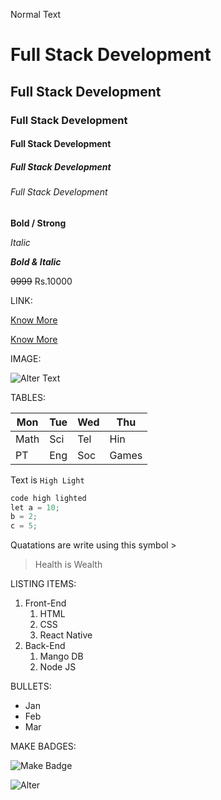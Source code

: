 Normal Text

# Full Stack Development

## Full Stack Development

### Full Stack Development

#### Full Stack Development

##### Full Stack Development

###### Full Stack Development

**Bold / Strong**

_Italic_

**_Bold & Italic_**

~~9999~~  Rs.10000

LINK:

[Know More](https://courses.learncodeonline.in/learn)

[Know More](https://courses.learncodeonline.in/learn 'Company Name')

IMAGE:

![Alter Text](./output.png)

TABLES:

|Mon|Tue|Wed|Thu
|---|---|---|--|
|Math|Sci|Tel|Hin|
|PT|Eng|Soc|Games|

Text is `High Light`

```java script
code high lighted
let a = 10;
b = 2;
c = 5;
```

Quatations are write using this symbol >

>Health is Wealth

LISTING ITEMS:

1. Front-End
    1. HTML
    2. CSS
    3. React Native
2. Back-End
    1. Mango DB
    2. Node JS

BULLETS:

- Jan
- Feb
- Mar

MAKE BADGES:

![Make Badge](https://img.shields.io/badge/Topic-Github-blue)

![Alter](https://img.shields.io/badge/Topic-MarkDown-orange)



